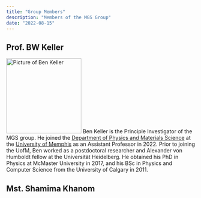 ```yaml
---
title: "Group Members"
description: "Members of the MGS Group"
date: "2022-08-15"
---
```


## Prof. BW Keller
<img src="../img/keller.png" alt="Picture of Ben Keller" width="200px"/> Ben
Keller is the Principle Investigator of the MGS group.  He joined the <a
href="https://www.memphis.edu/physics/"> Department of Physics and Materials
Science</a> at the <a href="https://www.memphis.edu">University of Memphis</a>
as an Assistant Professor in 2022.  Prior to joining the UofM, Ben worked as a
postdoctoral researcher and Alexander von Humboldt fellow at the Universität
Heidelberg.  He obtained his PhD in Physics at McMaster University in 2017, and
his BSc in Physics and Computer Science from the University of Calgary in 2011.

## Mst. Shamima Khanom

